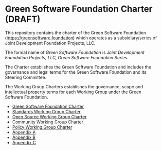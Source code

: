 # Green Software Foundation Charter (DRAFT)

This repository contains the charter of the Green Software Foundation (https://greensoftware.foundation) which operates as a
subsidiary/series of Joint Development Foundation Projects, LLC.

The formal name of *Green Software Foundation* is *Joint Development Foundation Projects, LLC, Green Software Foundation Series*.

The Charter establishes the Green Software Foundation and includes the governance and legal terms for the Green Software Foundation and its Steering Committee.

The Working Group Charters establishes the governance, scope and intellectual property terms for each Working Group under the Green Software Foundation.

- [Green Software Foundation Charter](./project-charter.md)
- [Standards Working Group Charter](./standards-working-group-charter.md)
- [Open Source Working Group Charter](./open-source-working-group-charter.md)
- [Community Working Group Charter](./community-working-group-charter.md)
- [Policy Working Group Charter](./policy-working-group-charter.md)
- [Appendix A](./appendix-a.md)
- [Appendix B](./appendix-b.md)
- [Appendix C](./appendix-c.md)
